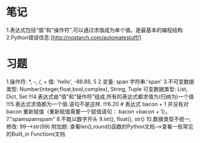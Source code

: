 # 笔记
1.表达式包括"值"和"操作符",可以通过求值成为单个值。是最基本的编程结构
2.Python错误信息:[http://nostarch.com/automatestuff/]
# 习题
1.操作符: *, -, /, +
  值: 'hello', -88.88, 5
2.变量: span
  字符串:'span'
3.不可变数据类型: Number(integer,float,bool,complex), String, Tuple
  可变数据类型: List, Dict, Set
!!!4.表达式由"值"和"操作符"组成,所有的表达式都求值为(归纳为)一个值
!!!5.表达式求值都为一个值.语句不是这样.
!!!6.20  # 表达式 bacon + 1 并没有对 bacon 重新赋值（重新赋值需要一个赋值语句： bacon =bacon + 1）。
7."spamspamspam"
8.不能以数字开头
9.int(), float(), str()
10.数据类型不统一,修改: 99-->str(99)
附加题: 查看len(),round()函数的Python文档-->查看一些常见的Built_in Functions文档